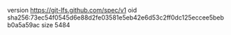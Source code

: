 version https://git-lfs.github.com/spec/v1
oid sha256:73ec54f0545d6e88d2fe03581e5eb42e6d53c2ff0dc125eccee5bebb0a5a59ac
size 5484
